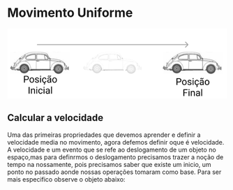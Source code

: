# Movimento Uniforme

![movimento uniforme de um fusca da posicao inicial para a final](./MU.png)


## Calcular a velocidade

  Uma das primeiras propriedades que devemos aprender e definir a velocidade media
no movimento, agora defemos definir oque é velocidade.
  A velocidade e um evento que se refe ao deslogamento de um objeto no espaço,mas
para definrmos o deslogamento precisamos trazer a noção de tempo na nossamente, pois 
precisamos saber que existe um inicio, um ponto no passado aonde nossas operações tomaram
como base. Para ser mais especifico observe o objeto abaixo:
